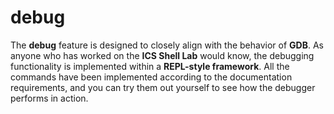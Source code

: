 # debug

The **debug** feature is designed to closely align with the behavior of **GDB**.
 As anyone who has worked on the **ICS Shell Lab** would know, the debugging functionality is implemented within a **REPL-style framework**.
 All the commands have been implemented according to the documentation requirements, and you can try them out yourself to see how the debugger performs in action.
